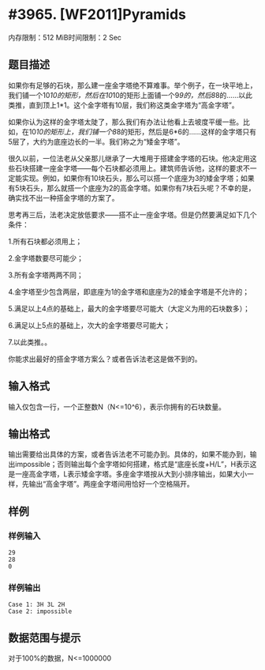 # #3965. [WF2011]Pyramids

内存限制：512 MiB时间限制：2 Sec

## 题目描述

如果你有足够的石块，那么建一座金字塔绝不算难事。举个例子，在一块平地上，我们铺一个10*10的矩形，然后在10*10的矩形上面铺一个9*9的，然后8*8的&hellip;&hellip;以此类推，直到顶上1*1。这个金字塔有10层，我们称这类金字塔为&ldquo;高金字塔&rdquo;。

如果你认为这样的金字塔太陡了，那么我们有办法让他看上去坡度平缓一些。比如，在10*10的矩形上，我们铺一个8*8的矩形，然后是6*6的&hellip;&hellip;这样的金字塔只有5层了，大约为底座边长的一半。我们称之为&ldquo;矮金字塔&rdquo;。

很久以前，一位法老从父亲那儿继承了一大堆用于搭建金字塔的石块。他决定用这些石块搭建一座金字塔&mdash;&mdash;每个石块都必须用上。建筑师告诉他，这样的要求不一定能实现。例如，如果你有10块石头，那么可以搭一个底座为3的矮金字塔；如果有5块石头，那么就搭一个底座为2的高金字塔。如果你有7块石头呢？不幸的是，确实找不出一种搭金字塔的方案了。

思考再三后，法老决定放低要求&mdash;&mdash;搭不止一座金字塔。但是仍然要满足如下几个条件：

1.所有石块都必须用上；

2.金字塔数要尽可能少；

3.所有金字塔两两不同；

4.金字塔至少包含两层，即底座为1的金字塔和底座为2的矮金字塔是不允许的；

5.满足以上4点的基础上，最大的金字塔要尽可能大（大定义为用的石块数多）；

6.满足以上5点的基础上，次大的金字塔要尽可能大；

7.以此类推。。

你能求出最好的搭金字塔方案么？或者告诉法老这是做不到的。

## 输入格式

输入仅包含一行，一个正整数N（N<=10^6），表示你拥有的石块数量。

## 输出格式

输出需要给出具体的方案，或者告诉法老不可能办到。具体的，如果不能办到，输出impossible；否则输出每个金字塔如何搭建，格式是&ldquo;底座长度+H/L&rdquo;，H表示这是一座高金字塔，L表示矮金字塔。多座金字塔按从大到小排序输出，如果大小一样，先输出&ldquo;高金字塔&rdquo;。两座金字塔间用恰好一个空格隔开。

## 样例

### 样例输入

    
    29
    28
    0
    

### 样例输出

    
    Case 1: 3H 3L 2H
    Case 2: impossible
    

## 数据范围与提示

对于100%的数据，N<=1000000
